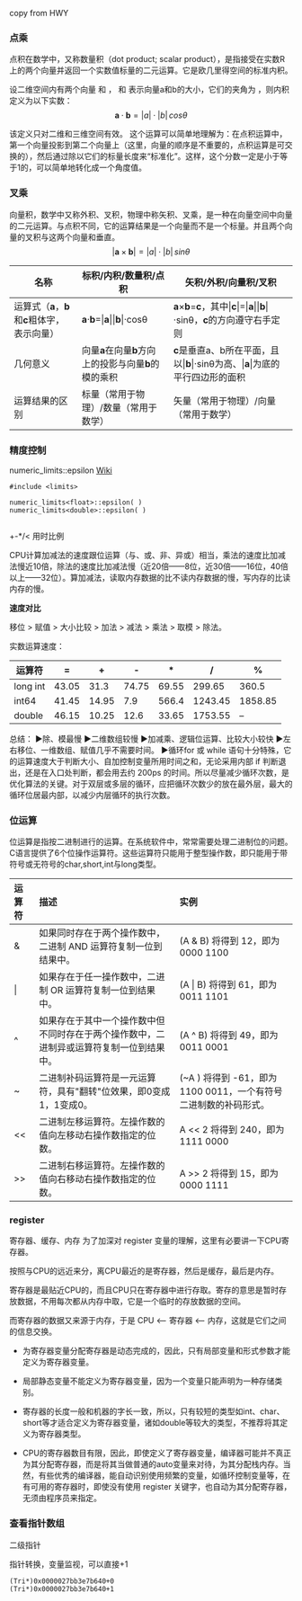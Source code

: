 copy from HWY

### 点乘

点积在数学中，又称数量积（dot product; scalar product），是指接受在实数R上的两个向量并返回一个实数值标量的二元运算。它是欧几里得空间的标准内积。

设二维空间内有两个向量 和 ， 和 表示向量a和b的大小，它们的夹角为 ，则内积定义为以下实数：
$$
\pmb a\cdot \pmb b=|a|\cdot |b|\, cos\theta
$$

该定义只对二维和三维空间有效。
这个运算可以简单地理解为：在点积运算中，第一个向量投影到第二个向量上（这里，向量的顺序是不重要的，点积运算是可交换的），然后通过除以它们的标量长度来“标准化”。这样，这个分数一定是小于等于1的，可以简单地转化成一个角度值。

### 叉乘

向量积，数学中又称外积、叉积，物理中称矢积、叉乘，是一种在向量空间中向量的二元运算。与点积不同，它的运算结果是一个向量而不是一个标量。并且两个向量的叉积与这两个向量和垂直。
$$
|\pmb a\times \pmb b|=|a|\cdot |b|\, sin\theta 
$$




| 名称                                          | 标积/内积/数量积/点积                                 | 矢积/外积/向量积/叉积                                        |
| --------------------------------------------- | ----------------------------------------------------- | ------------------------------------------------------------ |
| 运算式（**a**，**b**和**c**粗体字，表示向量） | **a**·**b**=\|**a**\|\|**b**\|·cosθ                   | **a**×**b**=**c**，其中\|**c**\|=\|**a**\|\|**b**\|·sinθ，**c**的方向遵守右手定则 |
| 几何意义                                      | 向量**a**在向量**b**方向上的投影与向量**b**的模的乘积 | **c**是垂直a、b所在平面，且以\|**b**\|·sinθ为高、\|**a**\|为底的平行四边形的面积 |
| 运算结果的区别                                | 标量（常用于物理）/数量（常用于数学）                 | 矢量（常用于物理）/向量（常用于数学）                        |







### 精度控制

numeric_limits::epsilon [Wiki](https://en.wikipedia.org/wiki/Machine_epsilon)

```
#include <limits>

numeric_limits<float>::epsilon( ) 
numeric_limits<double>::epsilon( ) 


```

+-*/< 用时比例



CPU计算加减法的速度跟位运算（与、或、非、异或）相当，乘法的速度比加减法慢近10倍，除法的速度比加减法慢（近20倍——8位，近30倍——16位，40倍以上——32位）。算加减法，读取内存数据的比不读内存数据的慢，写内存的比读内存的慢。



**速度对比**

移位 > 赋值 > 大小比较 > 加法 > 减法 > 乘法 > 取模 > 除法。

实数运算速度：

| 运算符   | =     | +     | -     | *     | /       | %       |
| -------- | ----- | ----- | ----- | ----- | ------- | ------- |
| long int | 43.05 | 31.3  | 74.75 | 69.55 | 299.65  | 360.5   |
| int64    | 41.45 | 14.95 | 7.9   | 566.4 | 1243.45 | 1858.85 |
| double   | 46.15 | 10.25 | 12.6  | 33.65 | 1753.55 | –       |

总结：
▶除、模最慢
▶二维数组较慢
▶加减乘、逻辑位运算、比较大小较快
▶左右移位、一维数组、赋值几乎不需要时间。
▶循环for 或 while 语句十分特殊，它的运算速度大于判断大小、自加控制变量所用时间之和，无论采用内部 if 判断退出，还是在入口处判断，都会用去约 200ps 的时间。所以尽量减少循环次数，是优化算法的关键。对于双层或多层的循环，应把循环次数少的放在最外层，最大的循环位居最内部，以减少内层循环的执行次数。



### 位运算

 位运算是指按二进制进行的运算。在系统软件中，常常需要处理二进制位的问题。C语言提供了6个位操作运算符。这些运算符只能用于整型操作数，即只能用于带符号或无符号的char,short,int与long类型。

| 运算符 | 描述                                                         | 实例                                                         |
| :----- | :----------------------------------------------------------- | :----------------------------------------------------------- |
| &      | 如果同时存在于两个操作数中，二进制 AND 运算符复制一位到结果中。 | (A & B) 将得到 12，即为 0000 1100                            |
| \|     | 如果存在于任一操作数中，二进制 OR 运算符复制一位到结果中。   | (A \| B) 将得到 61，即为 0011 1101                           |
| ^      | 如果存在于其中一个操作数中但不同时存在于两个操作数中，二进制异或运算符复制一位到结果中。 | (A ^ B) 将得到 49，即为 0011 0001                            |
| ~      | 二进制补码运算符是一元运算符，具有"翻转"位效果，即0变成1，1变成0。 | (~A ) 将得到 -61，即为 1100 0011，一个有符号二进制数的补码形式。 |
| <<     | 二进制左移运算符。左操作数的值向左移动右操作数指定的位数。   | A << 2 将得到 240，即为 1111 0000                            |
| >>     | 二进制右移运算符。左操作数的值向右移动右操作数指定的位数。   | A >> 2 将得到 15，即为 0000 1111                             |



### register

寄存器、缓存、内存
为了加深对 register 变量的理解，这里有必要讲一下CPU寄存器。

按照与CPU的远近来分，离CPU最近的是寄存器，然后是缓存，最后是内存。

寄存器是最贴近CPU的，而且CPU只在寄存器中进行存取。寄存的意思是暂时存放数据，不用每次都从内存中取，它是一个临时的存放数据的空间。

而寄存器的数据又来源于内存，于是 CPU <-- 寄存器 <-- 内存，这就是它们之间的信息交换。


- 为寄存器变量分配寄存器是动态完成的，因此，只有局部变量和形式参数才能定义为寄存器变量。

- 
  局部静态变量不能定义为寄存器变量，因为一个变量只能声明为一种存储类别。

- 
  寄存器的长度一般和机器的字长一致，所以，只有较短的类型如int、char、short等才适合定义为寄存器变量，诸如double等较大的类型，不推荐将其定义为寄存器类型。

- CPU的寄存器数目有限，因此，即使定义了寄存器变量，编译器可能并不真正为其分配寄存器，而是将其当做普通的auto变量来对待，为其分配栈内存。当然，有些优秀的编译器，能自动识别使用频繁的变量，如循环控制变量等，在有可用的寄存器时，即使没有使用 register 关键字，也自动为其分配寄存器，无须由程序员来指定。



### 查看指针数组

二级指针

指针转换，变量监视，可以直接+1

```
(Tri*)0x0000027bb3e7b640+0
(Tri*)0x0000027bb3e7b640+1
```

